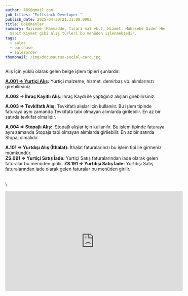 ```yaml
---
author: ABS@gmail.com
job_titles: "Fullstack Developer "
publish_date: 2025-04-30T21:31:00.000Z
title: Dokümanlar
summary: Malzeme (Hammadde, Ticari mal vb.), Hizmet, Muhasebe Gider Hesabı,
  Sabit Kıymet gibi alış türleri bu menüden işlenmektedir.
tags:
  - sales
  - purchase
  - salesorder
thumbnail: /img/docusaurus-social-card.jpg
---
```

Alış İçin yüklü olarak gelen belge işlem tipleri şunlardır:

**[A.001 => Yurtiçi Alış](https://docs.google.com/document/d/1QBEtG3TwCP9euQs3A83cVb_WhqFijhGDjfB4i5Kydw0/edit?tab=t.0#heading=h.l6ur0jxf08n5):** Yurtiçi malzeme, hizmet, demirbaş vb. alımlarınızı girebilirsiniz.

**A.002 => İhraç Kayıtlı Alış**: İhraç Kaydı ile yaptığınız alışları girebilirsiniz.

**A.003 => Tevkifatlı Alış:** Tevkifatlı alışlar için kullanılır. Bu işlem tipinde faturaya aynı zamanda Tevkifata tabi olmayan alımlarda girilebilir. En az bir satırda tevkifat olmalıdır.

**A.004 => Stopajlı Alış:**  Stopajlı alışlar için kullanılır. Bu işlem tipinde faturaya aynı zamanda Stopaja tabi olmayan alımlarda girilebilir. En az bir satırda Stopaj olmalıdır.

**A.101 => Yurtdışı Alış (İthalat):** İthalat faturalarınızı bu işlem tipi ile girmeniz mümkündür.\
**ZS.091 => Yurtiçi Satış İade:** Yurtiçi Satış faturalarından iade olarak gelen faturalar bu menüden girilir.
**ZS.191 => Yurtdışı Satış İade:** Yurtdışı Satış faturalarından iade olarak gelen faturalar bu menüden girilir.

\
\

<iframe     width="560"     height="315"     src="https://www.youtube.com/embed/UDho2ngrt8c?si=MKGxBFyC7PClS_AE"    title="YouTube video player"     frameborder="0"    allow="accelerometer; autoplay; clipboard-write; encrypted-media; gyroscope; picture-in-picture; web-share"    referrerpolicy="strict-origin-when-cross-origin"     allowfullscreen></iframe>
